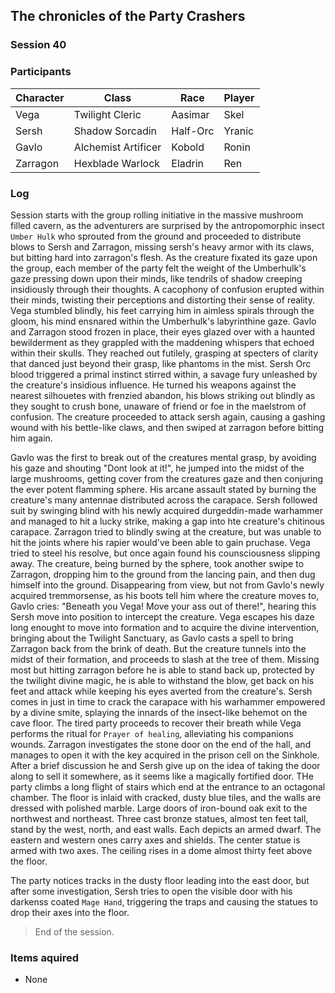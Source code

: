 ## The chronicles of the Party Crashers
### Session 40

### Participants
| Character| Class | Race | Player |
|--|--|--|--|
| Vega | Twilight Cleric | Aasimar | Skel |
| Sersh | Shadow Sorcadin | Half-Orc | Yranic |
| Gavlo | Alchemist Artificer | Kobold | Ronin |
| Zarragon | Hexblade Warlock | Eladrin | Ren |

### Log
Session starts with the group rolling initiative in the massive mushroom filled cavern, as the adventurers are surprised by the antropomorphic insect `Umber Hulk` who sprouted from the ground and proceeded to distribute blows to Sersh and Zarragon, missing sersh's heavy armor with its claws, but bitting hard into zarragon's flesh.
As the creature fixated its gaze upon the group, each member of the party felt the weight of the Umberhulk's gaze pressing down upon their minds, like tendrils of shadow creeping insidiously through their thoughts.
A cacophony of confusion erupted within their minds, twisting their perceptions and distorting their sense of reality. Vega stumbled blindly, his feet carrying him in aimless spirals through the gloom, his mind ensnared within the Umberhulk's labyrinthine gaze. Gavlo and Zarragon stood frozen in place, their eyes glazed over with a haunted bewilderment as they grappled with the maddening whispers that echoed within their skulls. They reached out futilely, grasping at specters of clarity that danced just beyond their grasp, like phantoms in the mist. Sersh Orc blood triggered a primal instinct stirred within, a savage fury unleashed by the creature's insidious influence. He turned his weapons against the nearest silhouetes with frenzied abandon, his blows striking out blindly as they sought to crush bone, unaware of friend or foe in the maelstrom of confusion.
The creature proceeded to attack sersh again, causing a gashing wound with his bettle-like claws, and then swiped at zarragon before bitting him again. 

Gavlo was the first to break out of the creatures mental grasp, by avoiding his gaze and shouting "Dont look at it!", he jumped into the midst of the large mushrooms, getting cover from the creatures gaze and then conjuring the ever potent flamming sphere.  His arcane assault stated by burning the creature's many antennae distributed across the carapace. Sersh followed suit by swinging blind with his newly acquired durgeddin-made warhammer and managed to hit a lucky strike, making a gap into hte creature's chitinous carapace. Zarragon tried to blindly swing at the creature, but was unable to hit the joints where his rapier would've been able to gain pruchase. Vega tried to steel his resolve, but once again found his counsciousness slipping away.
The creature, being burned by the sphere, took another swipe to Zarragon, dropping him to the ground from the lancing pain, and then dug himself into the ground. Disappearing from view, but not from Gavlo's newly acquired tremmorsense, as his boots tell him where the creature moves to, Gavlo cries: "Beneath you Vega! Move your ass out of there!", hearing this Sersh move into position to intercept the creature. Vega escapes his daze long enought to move into formation and to acquire the divine intervention, bringing about the Twilight Sanctuary, as Gavlo casts a spell to bring Zarragon back from the brink of death. But the creature tunnels into the midst of their formation, and proceeds to slash at the tree of them. Missing most but hitting zarragon before he is able to stand back up, protected by the twilight divine magic, he is able to withstand the blow, get back on his feet and attack while keeping his eyes averted from the creature's. Sersh comes in just in time to crack the carapace with his warhammer empowered by a divine smite, splaying the innards of the insect-like behemot on the cave floor. The tired party proceeds to recover their breath while Vega performs the ritual for `Prayer of healing`, alleviating his companions wounds. Zarragon investigates the stone door on the end of the hall, and manages to open it with the key acquired in the prison cell on the Sinkhole. After a brief discussion he and Sersh give up on the idea of taking the door along to sell it somewhere, as it seems like a magically fortified door.
THe party climbs a long flight of stairs which end at the entrance to an octagonal chamber. The floor is inlaid with cracked, dusty blue tiles, and the walls are dressed with polished marble. Large doors of iron-bound oak exit to the northwest and northeast. Three cast bronze statues, almost ten feet tall, stand by the west, north, and east walls. Each depicts an armed dwarf. The eastern and western ones carry axes and shields. The center statue is armed with two axes. The ceiling rises in a dome almost thirty feet above the floor.

The party notices tracks in the dusty floor leading into the east door, but after some investigation, Sersh tries to open the visible door with his darkenss coated `Mage Hand`, triggering the traps and causing the statues to drop their axes into the floor. 


> End of the session.

### Items aquired
- None
